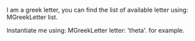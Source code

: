 I am a greek letter, you can find the list of available letter using:
	MGreekLetter list.

Instantiate me using:
	MGreekLetter letter: 'theta'.
for example.